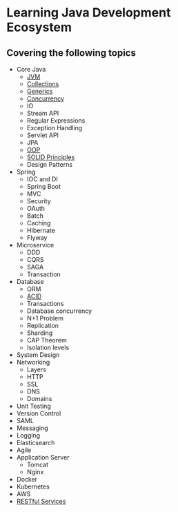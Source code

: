 # Learning Java Development Ecosystem
## Covering the following topics

- Core Java 
    - [JVM](/core-java/jvm.md)
    - [Collections](/core-java/collections.md)
    - [Generics](/core-java/generics.md) 
    - [Concurrency](/core-java/concurrency.md)
    - IO
    - Stream API
    - Regular Expressions
    - Exception Handling
    - Servlet API
    - JPA
    - [OOP](/core-java/oop.md)
    - [SOLID Principles](/core-java/solid.md)
    - Design Patterns
- Spring    
    - IOC and DI
    - Spring Boot
    - MVC
    - Security
    - OAuth
    - Batch
    - Caching
    - Hibernate
    - Flyway
- Microservice
    - DDD
    - CQRS
    - SAGA
    - Transaction
- Database    
    - ORM
    - [ACID](/database/acid.md)
    - Transactions
    - Database concurrency
    - N+1 Problem
    - Replication
    - Sharding
    - CAP Theorem
    - Isolation levels
- System Design
- Networking  
    - Layers
    - HTTP
    - SSL
    - DNS
    - Domains
- Unit Testing    
- Version Control 
- SAML    
- Messaging
- Logging 
- Elasticsearch   
- Agile
- Application Server
    - Tomcat
    - Nginx
- Docker
- Kubernetes
- AWS
- [RESTful Services](/rest.md)